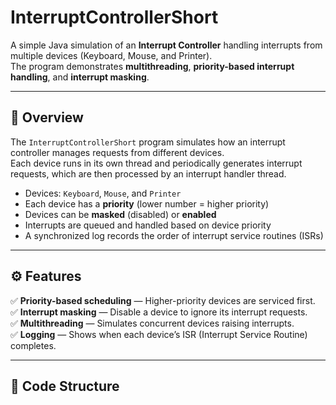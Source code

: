 # InterruptControllerShort

A simple Java simulation of an **Interrupt Controller** handling interrupts from multiple devices (Keyboard, Mouse, and Printer).  
The program demonstrates **multithreading**, **priority-based interrupt handling**, and **interrupt masking**.

---

## 🧠 Overview

The `InterruptControllerShort` program simulates how an interrupt controller manages requests from different devices.  
Each device runs in its own thread and periodically generates interrupt requests, which are then processed by an interrupt handler thread.

- Devices: `Keyboard`, `Mouse`, and `Printer`
- Each device has a **priority** (lower number = higher priority)
- Devices can be **masked** (disabled) or **enabled**
- Interrupts are queued and handled based on device priority
- A synchronized log records the order of interrupt service routines (ISRs)

---

## ⚙️ Features

✅ **Priority-based scheduling** — Higher-priority devices are serviced first.  
✅ **Interrupt masking** — Disable a device to ignore its interrupt requests.  
✅ **Multithreading** — Simulates concurrent devices raising interrupts.  
✅ **Logging** — Shows when each device’s ISR (Interrupt Service Routine) completes.  

---

## 🧩 Code Structure
